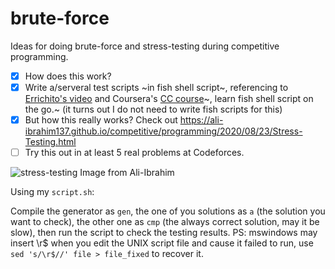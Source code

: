 # brute-force
Ideas for doing brute-force and stress-testing during competitive programming.
- [x] How does this work?
- [x] Write a/serveral test scripts ~in fish shell script~, referencing to [Errichito's video](https://www.youtube.com/watch?v=JXTVOyQpSGM) and Coursera's [CC course](https://www.coursera.org/learn/competitive-programming-core-skills/lecture/70ymh/stress-testing)~, learn fish shell script on the go.~ (it turns out I do not need to write fish scripts for this)
- [x] But how this really works? Check out https://ali-ibrahim137.github.io/competitive/programming/2020/08/23/Stress-Testing.html
- [ ] Try this out in at least 5 real problems at Codeforces.

![stress-testing](https://ali-ibrahim137.github.io//assets/img/Stress%20Testing/1.jpeg)
Image from Ali-Ibrahim


Using my `script.sh`:

Compile the generator as `gen`, the one of you solutions as `a` (the solution you want to check), the other one as `cmp` (the always correct solution, may it be slow), then run the script to check the testing results. PS: mswindows may insert \r$ when you edit the UNIX script file and cause it failed to run, use `sed 's/\r$//' file > file_fixed` to recover it.